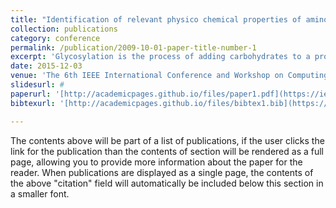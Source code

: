 ```yaml
---
title: "Identification of relevant physico chemical properties of amino acids with respect to protein glycosylation prediction"
collection: publications
category: conference
permalink: /publication/2009-10-01-paper-title-number-1
excerpt: 'Glycosylation is the process of adding carbohydrates to a protein residue. It is an important part of post-translational modification undergone by protein chains. Over 40 disorders have been linked to improper glycosylation bonds, over 80% of which affect the nervous system. Our aim is to study glycosylation in proteins and to understand the properties that affect this change. A detailed study using support vector machines has given us a computer that accurately predicts 79% percent of the possibility of positive glycan-bond. In this paper we attempt to discuss the entire study and our conclusions. We target to find out which of the physicochemical properties of amino acids are relevant for glycosylation.'
date: 2015-12-03
venue: 'The 6th IEEE International Conference and Workshop on Computing and Communication 2015'
slidesurl: #
paperurl: '[http://academicpages.github.io/files/paper1.pdf](https://ieeexplore.ieee.org/document/7344520)'
bibtexurl: '[http://academicpages.github.io/files/bibtex1.bib](https://scholar.googleusercontent.com/scholar.bib?q=info:oFGk4FJnbrcJ:scholar.google.com/&output=citation&scisdr=ClFwGRsOEIuy7qJ86zo:AFWwaeYAAAAAaBV68zogO33gCIWbxkNB0k_j16I&scisig=AFWwaeYAAAAAaBV6855g-xhcB6eupKhsZNu8kaw&scisf=4&ct=citation&cd=-1&hl=en)'

---
```

The contents above will be part of a list of publications, if the user clicks the link for the publication than the contents of section will be rendered as a full page, allowing you to provide more information about the paper for the reader. When publications are displayed as a single page, the contents of the above "citation" field will automatically be included below this section in a smaller font.
